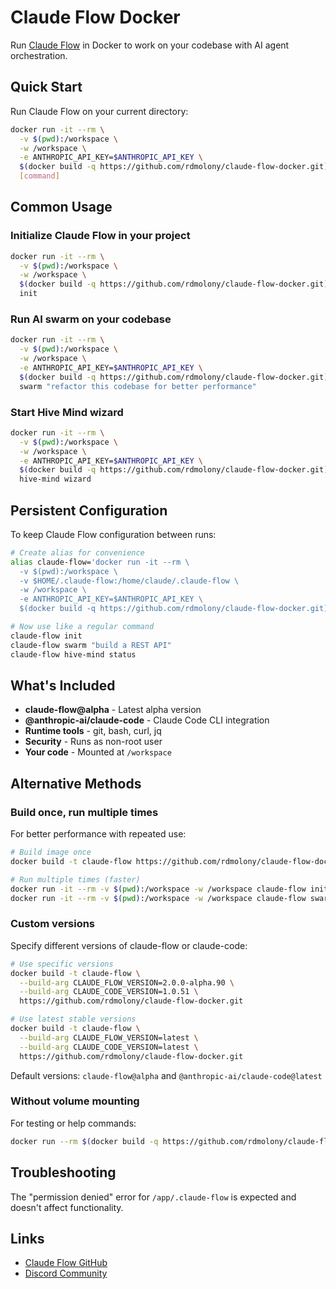 # Claude Flow Docker

Run [Claude Flow](https://github.com/ruvnet/claude-flow) in Docker to work on your codebase with AI agent orchestration.

## Quick Start

Run Claude Flow on your current directory:

```bash
docker run -it --rm \
  -v $(pwd):/workspace \
  -w /workspace \
  -e ANTHROPIC_API_KEY=$ANTHROPIC_API_KEY \
  $(docker build -q https://github.com/rdmolony/claude-flow-docker.git) \
  [command]
```

## Common Usage

### Initialize Claude Flow in your project

```bash
docker run -it --rm \
  -v $(pwd):/workspace \
  -w /workspace \
  $(docker build -q https://github.com/rdmolony/claude-flow-docker.git) \
  init
```

### Run AI swarm on your codebase

```bash
docker run -it --rm \
  -v $(pwd):/workspace \
  -w /workspace \
  -e ANTHROPIC_API_KEY=$ANTHROPIC_API_KEY \
  $(docker build -q https://github.com/rdmolony/claude-flow-docker.git) \
  swarm "refactor this codebase for better performance"
```

### Start Hive Mind wizard

```bash
docker run -it --rm \
  -v $(pwd):/workspace \
  -w /workspace \
  -e ANTHROPIC_API_KEY=$ANTHROPIC_API_KEY \
  $(docker build -q https://github.com/rdmolony/claude-flow-docker.git) \
  hive-mind wizard
```

## Persistent Configuration

To keep Claude Flow configuration between runs:

```bash
# Create alias for convenience
alias claude-flow='docker run -it --rm \
  -v $(pwd):/workspace \
  -v $HOME/.claude-flow:/home/claude/.claude-flow \
  -w /workspace \
  -e ANTHROPIC_API_KEY=$ANTHROPIC_API_KEY \
  $(docker build -q https://github.com/rdmolony/claude-flow-docker.git)'

# Now use like a regular command
claude-flow init
claude-flow swarm "build a REST API"
claude-flow hive-mind status
```

## What's Included

- **claude-flow@alpha** - Latest alpha version
- **@anthropic-ai/claude-code** - Claude Code CLI integration  
- **Runtime tools** - git, bash, curl, jq
- **Security** - Runs as non-root user
- **Your code** - Mounted at `/workspace`

## Alternative Methods

### Build once, run multiple times

For better performance with repeated use:

```bash
# Build image once
docker build -t claude-flow https://github.com/rdmolony/claude-flow-docker.git

# Run multiple times (faster)
docker run -it --rm -v $(pwd):/workspace -w /workspace claude-flow init
docker run -it --rm -v $(pwd):/workspace -w /workspace claude-flow swarm "analyze code"
```

### Custom versions

Specify different versions of claude-flow or claude-code:

```bash
# Use specific versions
docker build -t claude-flow \
  --build-arg CLAUDE_FLOW_VERSION=2.0.0-alpha.90 \
  --build-arg CLAUDE_CODE_VERSION=1.0.51 \
  https://github.com/rdmolony/claude-flow-docker.git

# Use latest stable versions
docker build -t claude-flow \
  --build-arg CLAUDE_FLOW_VERSION=latest \
  --build-arg CLAUDE_CODE_VERSION=latest \
  https://github.com/rdmolony/claude-flow-docker.git
```

Default versions: `claude-flow@alpha` and `@anthropic-ai/claude-code@latest`

### Without volume mounting

For testing or help commands:

```bash
docker run --rm $(docker build -q https://github.com/rdmolony/claude-flow-docker.git) --help
```

## Troubleshooting

The "permission denied" error for `/app/.claude-flow` is expected and doesn't affect functionality.

## Links

- [Claude Flow GitHub](https://github.com/ruvnet/claude-flow)
- [Discord Community](https://discord.agentics.org)
